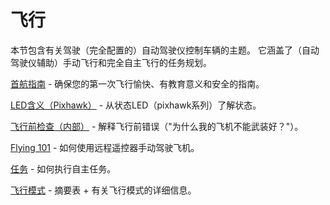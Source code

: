 # 飞行

本节包含有关驾驶（完全配置的）自动驾驶仪控制车辆的主题。 它涵盖了（自动驾驶仪辅助）手动飞行和完全自主飞行的任务规划。

[首航指南](../flying/first_flight_guidelines.md) - 确保您的第一次飞行愉快、有教育意义和安全的指南。

[LED含义（Pixhawk）](../flying/led_meanings.md) - 从状态LED（pixhawk系列）了解状态。

[飞行前检查（内部）](../flying/pre_flight_checks.md) - 解释飞行前错误（"为什么我的飞机不能武装好？"）。

[Flying 101](../flying/basic_flying.md) - 如何使用远程遥控器手动驾驶飞机。

[任务](../flying/missions.md) - 如何执行自主任务。

[飞行模式](../flight_modes/README.md) - 摘要表 + 有关飞行模式的详细信息。
